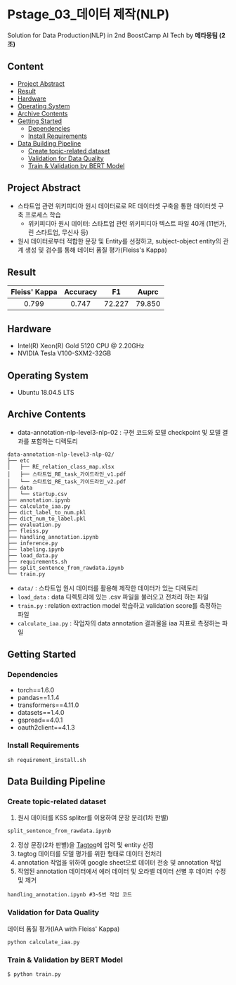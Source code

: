 # Pstage_03_데이터 제작(NLP)

Solution for Data Production(NLP) in 2nd BoostCamp AI Tech by **메타몽팀 (2조)**


## Content
- [Project Abstract](#project-abstract)
- [Result](#result)
- [Hardware](#hardware)
- [Operating System](#operating-system)
- [Archive Contents](#archive-contents)
- [Getting Started](#getting-started)
  * [Dependencies](#dependencies)
  * [Install Requirements](#install-requirements)
- [Data Building Pipeline](#data-building-pipeline)
  * [Create topic-related dataset](#create-topic-related-dataset)
  * [Validation for Data Quality](#validation-for-data-quality)
  * [Train & Validation by BERT Model](#train---validation-by-bert-model)

## Project Abstract
- 스타트업 관련 위키피디아 원시 데이터로로 RE 데이터셋 구축을 통한 데이터셋 구축 프로세스 학습
    - 위키피디아 원시 데이터: 스타트업 관련 위키피디아 텍스트 파일 40개 (11번가, 린 스타트업, 무신사 등)
- 원시 데이터로부터 적합한 문장 및 Entity를 선정하고, subject-object entity의 관계 생성 및 검수를 통해 데이터 품질 평가(Fleiss's Kappa)


## Result

|Fleiss' Kappa|   Accuracy   |   F1   | Auprc |
|:------:|:------:|:------:|:------:|
| 0.799 | 0.747 | 72.227 |  79.850 |


## Hardware

- Intel(R) Xeon(R) Gold 5120 CPU @ 2.20GHz
- NVIDIA Tesla V100-SXM2-32GB

## Operating System

- Ubuntu 18.04.5 LTS

## Archive Contents

- data-annotation-nlp-level3-nlp-02 : 구현 코드와 모델 checkpoint 및 모델 결과를 포함하는 디렉토리

```
data-annotation-nlp-level3-nlp-02/
├── etc
│   ├── RE_relation_class_map.xlsx
│   ├── 스타트업_RE_task_가이드라인_v1.pdf
│   └── 스타트업_RE_task_가이드라인_v2.pdf
├── data
│   └── startup.csv
├── annotation.ipynb
├── calculate_iaa.py
├── dict_label_to_num.pkl
├── dict_num_to_label.pkl
├── evaluation.py
├── fleiss.py
├── handling_annotation.ipynb
├── inference.py
├── labeling.ipynb
├── load_data.py
├── requirements.sh
├── split_sentence_from_rawdata.ipynb
└── train.py
```

- `data/` : 스타트업 원시 데이터를 활용해 제작한 데이터가 있는 디렉토리
- `load_data` : data 디렉토리에 있는 .csv 파일을 불러오고 전처리 하는 파일
- `train.py` : relation extraction model 학습하고 validation score를 측정하는 파일
- `calculate_iaa.py` : 작업자의 data annotation 결과물을 iaa 지표로 측정하는 파일

## Getting Started

### Dependencies

- torch==1.6.0
- pandas==1.1.4
- transformers==4.11.0
- datasets==1.4.0
- gspread==4.0.1
- oauth2client==4.1.3

### Install Requirements

```
sh requirement_install.sh
```

## Data Building Pipeline

### Create topic-related dataset
1. 원시 데이터를 KSS spliter를 이용하여 문장 분리(1차 판별)
```
split_sentence_from_rawdata.ipynb
```

2. 정상 문장(2차 판별)을 [Tagtog](https://tagtog.net)에 입력 및 entity 선정
3. tagtog 데이터를 모델 평가를 위한 형태로 데이터 전처리
4. annotation 작업을 위하여 google sheet으로 데이터 전송 및 annotation 작업
5. 작업된 annotation 데이터에서 에러 데이터 및 오라벨 데이터 선별 후 데이터 수정 및 제거
```
handling_annotation.ipynb #3~5번 작업 코드
```
### Validation for Data Quality
데이터 품질 평가(IAA with Fleiss' Kappa)
```
python calculate_iaa.py
```

### Train & Validation by BERT Model
```
$ python train.py 
```
